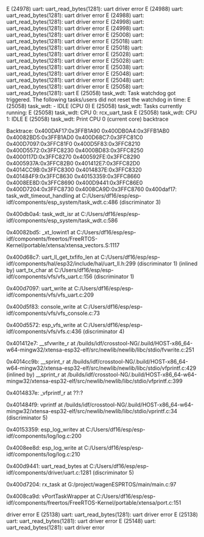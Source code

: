 E (24978) uart: uart_read_bytes(1281): uart driver error
E (24988) uart: uart_read_bytes(1281): uart driver error
E (24988) uart: uart_read_bytes(1281): uart driver error
E (24998) uart: uart_read_bytes(1281): uart driver error
E (24998) uart: uart_read_bytes(1281): uart driver error
E (25008) uart: uart_read_bytes(1281): uart driver error
E (25018) uart: uart_read_bytes(1281): uart driver error
E (25018) uart: uart_read_bytes(1281): uart driver error
E (25028) uart: uart_read_bytes(1281): uart driver error
E (25028) uart: uart_read_bytes(1281): uart driver error
E (25038) uart: uart_read_bytes(1281): uart driver error
E (25048) uart: uart_read_bytes(1281): uart driver error
E (25048) uart: uart_read_bytes(1281): uart driver error
E (25058) uart: uart_read_bytes(1281): uart E (25058) task_wdt: Task watchdog got triggered. The following tasks/users did not 
reset the watchdog in time:
E (25058) task_wdt:  - IDLE (CPU 0)
E (25058) task_wdt: Tasks currently running:
E (25058) task_wdt: CPU 0: rcx_uart_task
E (25058) task_wdt: CPU 1: IDLE
E (25058) task_wdt: Print CPU 0 (current core) backtrace


Backtrace: 0x400DAF17:0x3FFB1A90 0x400DB0A4:0x3FFB1AB0 0x40082BD5:0x3FFB1AD0 0x400D68C7:0x3FFC81C0 0x400D7097:0x3FFC81F0 0x400D5F83:0x3FFC8210 0x400D5572:0x3FFC8230 0x4000BD83:0x3FFC8250 0x4000117D:0x3FFC8270 0x400592FE:0x3FFC8290 0x4005937A:0x3FFC82B0 0x401412E7:0x3FFC82D0 0x4014CC9B:0x3FFC8300 0x4014837E:0x3FFC8320 0x401484F9:0x3FFC8630 0x40153359:0x3FFC8660 0x4008EE8D:0x3FFC8690 0x400D9441:0x3FFC86E0 0x400D7204:0x3FFC8730 0x4008CA9D:0x3FFC8760
0x400daf17: task_wdt_timeout_handling at C:/Users/df16/esp/esp-idf/components/esp_system/task_wdt.c:486 (discriminator 3)

0x400db0a4: task_wdt_isr at C:/Users/df16/esp/esp-idf/components/esp_system/task_wdt.c:586

0x40082bd5: _xt_lowint1 at C:/Users/df16/esp/esp-idf/components/freertos/FreeRTOS-Kernel/portable/xtensa/xtensa_vectors.S:1117

0x400d68c7: uart_ll_get_txfifo_len at C:/Users/df16/esp/esp-idf/components/hal/esp32/include/hal/uart_ll.h:299 (discriminator 1)
 (inlined by) uart_tx_char at C:/Users/df16/esp/esp-idf/components/vfs/vfs_uart.c:156 (discriminator 1)

0x400d7097: uart_write at C:/Users/df16/esp/esp-idf/components/vfs/vfs_uart.c:209

0x400d5f83: console_write at C:/Users/df16/esp/esp-idf/components/vfs/vfs_console.c:73

0x400d5572: esp_vfs_write at C:/Users/df16/esp/esp-idf/components/vfs/vfs.c:436 (discriminator 4)

0x401412e7: __sfvwrite_r at /builds/idf/crosstool-NG/.build/HOST-x86_64-w64-mingw32/xtensa-esp32-elf/src/newlib/newlib/libc/stdio/fvwrite.c:251

0x4014cc9b: __sprint_r at /builds/idf/crosstool-NG/.build/HOST-x86_64-w64-mingw32/xtensa-esp32-elf/src/newlib/newlib/libc/stdio/vfprintf.c:429
 (inlined by) __sprint_r at /builds/idf/crosstool-NG/.build/HOST-x86_64-w64-mingw32/xtensa-esp32-elf/src/newlib/newlib/libc/stdio/vfprintf.c:399

0x4014837e: _vfprintf_r at ??:?

0x401484f9: vprintf at /builds/idf/crosstool-NG/.build/HOST-x86_64-w64-mingw32/xtensa-esp32-elf/src/newlib/newlib/libc/stdio/vprintf.c:34 (discriminator 5)

0x40153359: esp_log_writev at C:/Users/df16/esp/esp-idf/components/log/log.c:200

0x4008ee8d: esp_log_write at C:/Users/df16/esp/esp-idf/components/log/log.c:210

0x400d9441: uart_read_bytes at C:/Users/df16/esp/esp-idf/components/driver/uart.c:1281 (discriminator 5)

0x400d7204: rx_task at G:/project/wagenESPRTOS/main/main.c:97

0x4008ca9d: vPortTaskWrapper at C:/Users/df16/esp/esp-idf/components/freertos/FreeRTOS-Kernel/portable/xtensa/port.c:151


driver error
E (25138) uart: uart_read_bytes(1281): uart driver error
E (25138) uart: uart_read_bytes(1281): uart driver error
E (25148) uart: uart_read_bytes(1281): uart driver error